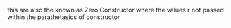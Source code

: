 this are also the known as Zero Constructor where the values r not passed within the parathetasics of constructor

